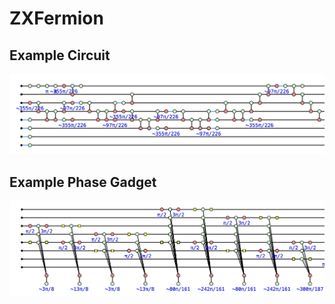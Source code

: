 # ZXFermion

## Example Circuit
![circuit](img/circuit.png)

## Example Phase Gadget
![phase_gadget](img/phase_gadget.png)